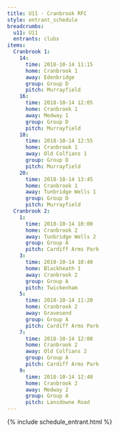```yaml
---
title: U11 - Cranbrook RFC
style: entrant_schedule
breadcrumbs:
  u11: U11
  entrants: clubs
items:
  Cranbrook 1:
    14:
      time: 2018-10-14 11:15
      home: Cranbrook 1
      away: Edenbridge
      group: Group D
      pitch: Murrayfield
    16:
      time: 2018-10-14 12:05
      home: Cranbrook 1
      away: Medway 1
      group: Group D
      pitch: Murrayfield
    18:
      time: 2018-10-14 12:55
      home: Cranbrook 1
      away: Old Colfians 1
      group: Group D
      pitch: Murrayfield
    20:
      time: 2018-10-14 13:45
      home: Cranbrook 1
      away: Tunbridge Wells 1
      group: Group D
      pitch: Murrayfield
  Cranbrook 2:
    1:
      time: 2018-10-14 10:00
      home: Cranbrook 2
      away: Tunbridge Wells 2
      group: Group A
      pitch: Cardiff Arms Park
    3:
      time: 2018-10-14 10:40
      home: Blackheath 1
      away: Cranbrook 2
      group: Group A
      pitch: Twickenham
    5:
      time: 2018-10-14 11:20
      home: Cranbrook 2
      away: Gravesend
      group: Group A
      pitch: Cardiff Arms Park
    7:
      time: 2018-10-14 12:00
      home: Cranbrook 2
      away: Old Colfians 2
      group: Group A
      pitch: Cardiff Arms Park
    9:
      time: 2018-10-14 12:40
      home: Cranbrook 2
      away: Medway 2
      group: Group A
      pitch: Lansdowne Road
---
```


{% include schedule_entrant.html %}
